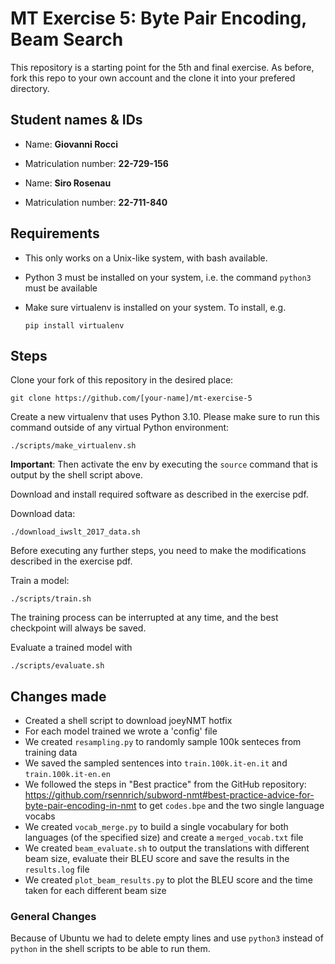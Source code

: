 # MT Exercise 5: Byte Pair Encoding, Beam Search
This repository is a starting point for the 5th and final exercise. As before, fork this repo to your own account and the clone it into your prefered directory.

## Student names & IDs

- Name: **Giovanni Rocci**
- Matriculation number: **22-729-156**

- Name: **Siro Rosenau**
- Matriculation number: **22-711-840**

## Requirements

- This only works on a Unix-like system, with bash available.
- Python 3 must be installed on your system, i.e. the command `python3` must be available
- Make sure virtualenv is installed on your system. To install, e.g.

    `pip install virtualenv`

## Steps

Clone your fork of this repository in the desired place:

    git clone https://github.com/[your-name]/mt-exercise-5

Create a new virtualenv that uses Python 3.10. Please make sure to run this command outside of any virtual Python environment:

    ./scripts/make_virtualenv.sh

**Important**: Then activate the env by executing the `source` command that is output by the shell script above.

Download and install required software as described in the exercise pdf.

Download data:

    ./download_iwslt_2017_data.sh
    
Before executing any further steps, you need to make the modifications described in the exercise pdf.

Train a model:

    ./scripts/train.sh

The training process can be interrupted at any time, and the best checkpoint will always be saved.

Evaluate a trained model with

    ./scripts/evaluate.sh


## Changes made

- Created a shell script to download joeyNMT hotfix
- For each model trained we wrote a 'config' file
- We created `resampling.py` to randomly sample 100k senteces from training data
- We saved the sampled sentences into `train.100k.it-en.it` and `train.100k.it-en.en`
- We followed the steps in "Best practice" from the GitHub repository: https://github.com/rsennrich/subword-nmt#best-practice-advice-for-byte-pair-encoding-in-nmt to get `codes.bpe` and the two single language vocabs
- We created `vocab_merge.py` to build a single vocabulary for both languages (of the specified size) and create a `merged_vocab.txt` file
- We created `beam_evaluate.sh` to output the translations with different beam size, evaluate their BLEU score and save the results in the `results.log` file
- We created `plot_beam_results.py` to plot the BLEU score and the time taken for each different beam size

### General Changes

Because of Ubuntu we had to delete empty lines and use `python3` instead of `python` in the shell scripts to be able to run them.